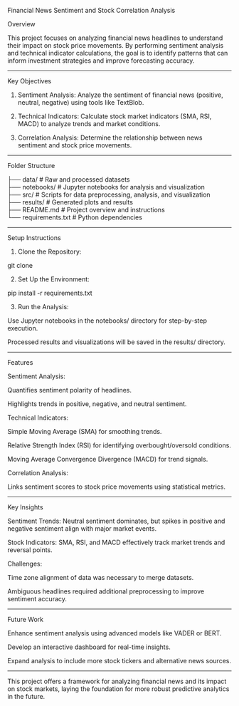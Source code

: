 
Financial News Sentiment and Stock Correlation Analysis

Overview

This project focuses on analyzing financial news headlines to understand their impact on stock price movements. By performing sentiment analysis and technical indicator calculations, the goal is to identify patterns that can inform investment strategies and improve forecasting accuracy.


---

Key Objectives

1. Sentiment Analysis: Analyze the sentiment of financial news (positive, neutral, negative) using tools like TextBlob.


2. Technical Indicators: Calculate stock market indicators (SMA, RSI, MACD) to analyze trends and market conditions.


3. Correlation Analysis: Determine the relationship between news sentiment and stock price movements.




---

Folder Structure

├── data/                  # Raw and processed datasets  
├── notebooks/             # Jupyter notebooks for analysis and visualization  
├── src/                   # Scripts for data preprocessing, analysis, and visualization  
├── results/               # Generated plots and results  
├── README.md              # Project overview and instructions  
└── requirements.txt       # Python dependencies


---

Setup Instructions

1. Clone the Repository:

git clone <repository-url>


2. Set Up the Environment:

pip install -r requirements.txt


3. Run the Analysis:

Use Jupyter notebooks in the notebooks/ directory for step-by-step execution.

Processed results and visualizations will be saved in the results/ directory.





---

Features

Sentiment Analysis:

Quantifies sentiment polarity of headlines.

Highlights trends in positive, negative, and neutral sentiment.


Technical Indicators:

Simple Moving Average (SMA) for smoothing trends.

Relative Strength Index (RSI) for identifying overbought/oversold conditions.

Moving Average Convergence Divergence (MACD) for trend signals.


Correlation Analysis:

Links sentiment scores to stock price movements using statistical metrics.




---

Key Insights

Sentiment Trends: Neutral sentiment dominates, but spikes in positive and negative sentiment align with major market events.

Stock Indicators: SMA, RSI, and MACD effectively track market trends and reversal points.

Challenges:

Time zone alignment of data was necessary to merge datasets.

Ambiguous headlines required additional preprocessing to improve sentiment accuracy.




---

Future Work

Enhance sentiment analysis using advanced models like VADER or BERT.

Develop an interactive dashboard for real-time insights.

Expand analysis to include more stock tickers and alternative news sources.



---

This project offers a framework for analyzing financial news and its impact on stock markets, laying the foundation for more robust predictive analytics in the future.

